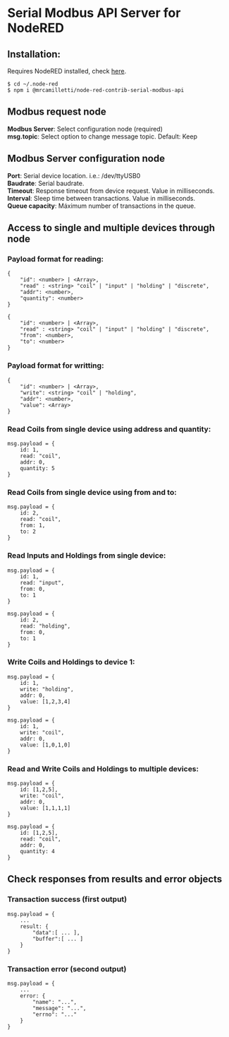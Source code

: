 # Serial Modbus API Server for NodeRED

## Installation:
Requires NodeRED installed, check [here](https://nodered.org/docs/getting-started/).
```
$ cd ~/.node-red
$ npm i @mrcamilletti/node-red-contrib-serial-modbus-api
```

## Modbus request node
<b>Modbus Server</b>: Select configuration node (required) <br>
<b>msg.topic</b>: Select option to change message topic. Default: Keep </br>

## Modbus Server configuration node
<b>Port</b>: Serial device location. i.e.: /dev/ttyUSB0 <br>
<b>Baudrate</b>: Serial baudrate.<br>
<b>Timeout</b>: Response timeout from device request. Value in milliseconds.<br>
<b>Interval</b>: Sleep time between transactions. Value in milliseconds.<br>
<b>Queue capacity</b>: Máximum number of transactions in the queue.<br>

## Access to single and multiple devices through <modbus request> node

### Payload format for reading:
```
{ 
    "id": <number> | <Array>,
    "read" : <string> "coil" | "input" | "holding" | "discrete",
    "addr": <number>,
    "quantity": <number>
}
```
```
{ 
    "id": <number> | <Array>,
    "read" : <string> "coil" | "input" | "holding" | "discrete",
    "from": <number>,
    "to": <number>
}
```

### Payload format for writting:
```
{ 
    "id": <number> | <Array>,
    "write": <string> "coil" | "holding",
    "addr": <number>,
    "value": <Array>
}
```
### Read Coils from single device using address and quantity:
```
msg.payload = {
    id: 1,
    read: "coil",
    addr: 0,
    quantity: 5
}
```
### Read Coils from single device using from and to:
```
msg.payload = {
    id: 2,
    read: "coil",
    from: 1,
    to: 2
}
```
### Read Inputs and Holdings from single device:
```
msg.payload = {
    id: 1,
    read: "input",
    from: 0,
    to: 1
}
```
```
msg.payload = {
    id: 2,
    read: "holding",
    from: 0,
    to: 1
}
```
### Write Coils and Holdings to device 1:
```
msg.payload = {
    id: 1,
    write: "holding",
    addr: 0,
    value: [1,2,3,4]
}
```
```
msg.payload = {
    id: 1,
    write: "coil",
    addr: 0,
    value: [1,0,1,0]
}
```
### Read and Write Coils and Holdings to multiple devices:
```
msg.payload = {
    id: [1,2,5],
    write: "coil",
    addr: 0,
    value: [1,1,1,1]
}
```
```
msg.payload = {
    id: [1,2,5],
    read: "coil",
    addr: 0,
    quantity: 4
}
```
## Check responses from results and error objects

### Transaction success (first output)
```
msg.payload = {
    ...
    result: {
        "data":[ ... ],
        "buffer":[ ... ]
    }
}
```
### Transaction error (second output)
```
msg.payload = {
    ...
    error: {
        "name": "...",
        "message": "...",
        "errno": "..."
    }
}
```


